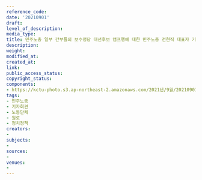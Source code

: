 ```yaml
---
reference_code: 
date: '20210901'
draft: 
level_of_description: 
media_type: 
title: 민주노총 일부 간부들의 보수정당 대선후보 캠프행에 대한 민주노총 전현직 대표자 기자회견
description: 
weight: 
modified_at: 
created_at: 
link: 
public_access_status: 
copyright_status: 
components:
- https://kctu-photo.s3.ap-northeast-2.amazonaws.com/2021년/9월/20210901-민주노총+일부+간부들의+보수정당+대선후보+캠프행에+대한+민주노총+전현직+대표자+기자회견_민주노총_기자회견_노동단체_원로_정치정책/_1D20161.jpg
tags:
- 민주노총
- 기자회견
- 노동단체
- 원로
- 정치정책
creators:
- 
subjects:
- 
sources:
- 
venues:
- 
---
```

